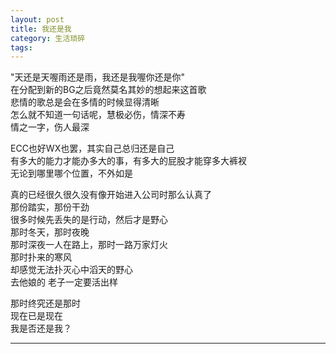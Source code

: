 ```yaml
---
layout: post
title: 我还是我
category: 生活琐碎
tags: 
---
```

"天还是天喔雨还是雨，我还是我喔你还是你"   
在分配到新的BG之后竟然莫名其妙的想起来这首歌  
悲情的歌总是会在多情的时候显得清晰    
怎么就不知道一句话呢，慧极必伤，情深不寿   
情之一字，伤人最深

ECC也好WX也罢，其实自己总归还是自己      
有多大的能力才能办多大的事，有多大的屁股才能穿多大裤衩          
无论到哪里哪个位置，不外如是    

真的已经很久很久没有像开始进入公司时那么认真了  
那份踏实，那份干劲        
很多时候先丢失的是行动，然后才是野心  
那时冬天，那时夜晚    
那时深夜一人在路上，那时一路万家灯火    
那时扑来的寒风   
却感觉无法扑灭心中滔天的野心      
去他娘的 老子一定要活出样    

那时终究还是那时   
现在已是现在    
我是否还是我？  

---

